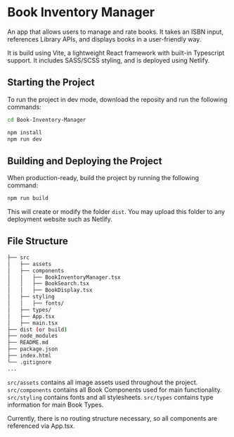 # Book Inventory Manager

An app that allows users to manage and rate books.  It takes an ISBN input, references Library APIs, and displays books in a user-friendly way.

It is build using Vite, a lightweight React framework with built-in Typescript support.  It includes SASS/SCSS styling, and is deployed using Netlify.

## Starting the Project

To run the project in dev mode, download the reposity and run the following commands:

```bash
cd Book-Inventory-Manager

npm install
npm run dev
```

## Building and Deploying the Project

When production-ready, build the project by running the following command:

```bash
npm run build
```

This will create or modify the folder `dist`.  You may upload this folder to any deployment website such as Netlify.

## File Structure

```bash
├── src
│   ├── assets
│   ├── components
│   │   ├── BookInventoryManager.tsx
│   │   ├── BookSearch.tsx
│   │   ├── BookDisplay.tsx
│   ├── styling
│   │   ├── fonts/
│   ├── types/
│   ├── App.tsx
│   ├── main.tsx
├── dist (or build)
├── node_modules
├── README.md
├── package.json
├── index.html
└── .gitignore
...
```

`src/assets` contains all image assets used throughout the project.
`src/components` contains all Book Components used for main functionality.
`src/styling` contains fonts and all stylesheets.
`src/types` contains type information for main Book Types.

Currently, there is no routing structure necessary, so all components are referenced via App.tsx.
